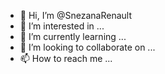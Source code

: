 - 👋 Hi, I’m @SnezanaRenault
- 👀 I’m interested in ...
- 🌱 I’m currently learning ...
- 💞️ I’m looking to collaborate on ...
- 📫 How to reach me ...

<!---
SnezanaRenault/SnezanaRenault is a ✨ special ✨ repository because its `README.md` (this file) appears on your GitHub profile.
You can click the Preview link to take a look at your changes.
--->
